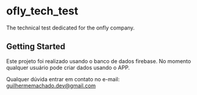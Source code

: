 # ofly_tech_test

The technical test dedicated for the onfly company.

## Getting Started

Este projeto foi realizado usando o banco de dados firebase. No momento qualquer usuário pode criar dados usando o APP.

Qualquer dúvida entrar em contato no e-mail: guilhermemachado.dev@gmail.com
